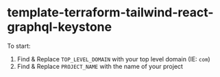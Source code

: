 # template-terraform-tailwind-react-graphql-keystone


To start:
1. Find & Replace `TOP_LEVEL_DOMAIN` with your top level domain (IE: `com`)
2. Find & Replace `PROJECT_NAME` with the name of your project
